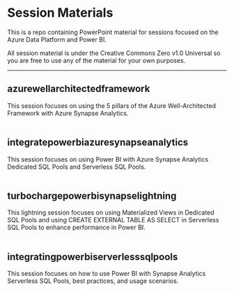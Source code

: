 # Session Materials

This is a repo containing PowerPoint material for sessions focused on the Azure Data Platform and Power BI.

All session material is under the Creative Commons Zero v1.0 Universal so you are free to use any of the material for your own purposes.

---

## azurewellarchitectedframework
This session focuses on using the 5 pillars of the Azure Well-Architected Framework with Azure Synapse Analytics.
<br /><br />

## integratepowerbiazuresynapseanalytics
This session focuses on using Power BI with Azure Synapse Analytics Dedicated SQL Pools and Serverless SQL Pools.
<br /><br />

## turbochargepowerbisynapselightning
This lightning session focuses on using Materialized Views in Dedicated SQL Pools and using CREATE EXTERNAL TABLE AS SELECT in Serverless SQL Pools to enhance performance in Power BI.
<br /><br />

## integratingpowerbiserverlesssqlpools
This session focuses on how to use Power BI with Synapse Analytics Serverless SQL Pools, best practices, and usage scenarios.

